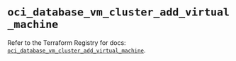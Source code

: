 # `oci_database_vm_cluster_add_virtual_machine`

Refer to the Terraform Registry for docs: [`oci_database_vm_cluster_add_virtual_machine`](https://registry.terraform.io/providers/oracle/oci/7.19.0/docs/resources/database_vm_cluster_add_virtual_machine).
